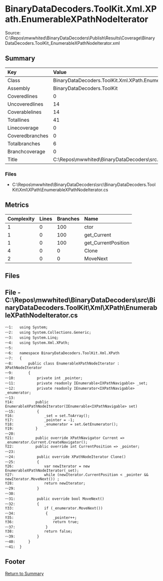 ﻿
# BinaryDataDecoders.ToolKit.Xml.XPath.EnumerableXPathNodeIterator
Source: C:\Repos\mwwhited\BinaryDataDecoders\Publish\Results\Coverage\BinaryDataDecoders.ToolKit_EnumerableXPathNodeIterator.xml

## Summary

| Key                  | Value                                                            |
| :------------------- | :--------------------------------------------------------------- |
| Class                | BinaryDataDecoders.ToolKit.Xml.XPath.EnumerableXPathNodeIter | 
| Assembly             | BinaryDataDecoders.ToolKit                                   | 
| Coveredlines         | 0                                                            | 
| Uncoveredlines       | 14                                                           | 
| Coverablelines       | 14                                                           | 
| Totallines           | 41                                                           | 
| Linecoverage         | 0                                                            | 
| Coveredbranches      | 0                                                            | 
| Totalbranches        | 6                                                            | 
| Branchcoverage       | 0                                                            | 
| Title                | C:\Repos\mwwhited\BinaryDataDecoders\src\..\src\BinaryDataDe | 

### Files
 * C:\Repos\mwwhited\BinaryDataDecoders\src\BinaryDataDecoders.ToolKit\Xml\XPath\EnumerableXPathNodeIterator.cs

## Metrics

| Complexity | Lines | Branches | Name                                          |
| :--------- | :---- | :------- | :-------------------------------------------- |
| 1          | 0     | 100      | ctor | 
| 1          | 0     | 100      | get_Current | 
| 1          | 0     | 100      | get_CurrentPosition | 
| 4          | 0     | 0        | Clone | 
| 2          | 0     | 0        | MoveNext | 
## Files

## File - C:\Repos\mwwhited\BinaryDataDecoders\src\BinaryDataDecoders.ToolKit\Xml\XPath\EnumerableXPathNodeIterator.cs

```CSharp
〰1:   using System;
〰2:   using System.Collections.Generic;
〰3:   using System.Linq;
〰4:   using System.Xml.XPath;
〰5:   
〰6:   namespace BinaryDataDecoders.ToolKit.Xml.XPath
〰7:   {
〰8:       public class EnumerableXPathNodeIterator : XPathNodeIterator
〰9:       {
〰10:          private int _pointer;
〰11:          private readonly IEnumerable<IXPathNavigable> _set;
〰12:          private readonly IEnumerator<IXPathNavigable> _enumerator;
〰13:  
‼14:          public EnumerableXPathNodeIterator(IEnumerable<IXPathNavigable> set)
〰15:          {
‼16:              _set = set.ToArray();
‼17:              _pointer = -1;
‼18:              _enumerator = set.GetEnumerator();
‼19:          }
〰20:  
‼21:          public override XPathNavigator Current => _enumerator.Current.CreateNavigator();
‼22:          public override int CurrentPosition => _pointer;
〰23:  
〰24:          public override XPathNodeIterator Clone()
〰25:          {
‼26:              var newIterator = new EnumerableXPathNodeIterator(_set);
‼27:              while (newIterator.CurrentPosition < _pointer && newIterator.MoveNext()) ;
‼28:              return newIterator;
〰29:          }
〰30:  
〰31:          public override bool MoveNext()
〰32:          {
‼33:              if (_enumerator.MoveNext())
〰34:              {
‼35:                  _pointer++;
‼36:                  return true;
〰37:              }
‼38:              return false;
〰39:          }
〰40:      }
〰41:  }

```
## Footer 
[Return to Summary](Summary.md)

